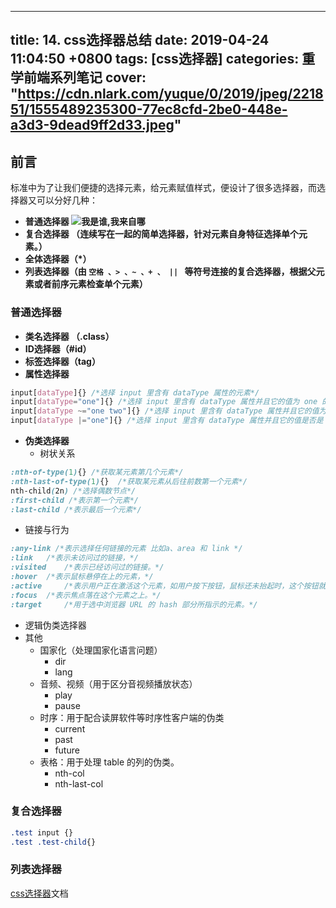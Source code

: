 
---
title: 14. css选择器总结
date: 2019-04-24 11:04:50 +0800
tags: [css选择器]
categories: 重学前端系列笔记
cover: "https://cdn.nlark.com/yuque/0/2019/jpeg/221851/1555489235300-77ec8cfd-2be0-448e-a3d3-9dead9ff2d33.jpeg"
---
<a name="q1A2V"></a>
## 前言
标准中为了让我们便捷的选择元素，给元素赋值样式，便设计了很多选择器，而选择器又可以分好几种：

- **普通选择器
![我是谁,我来自哪](https://cdn.nlark.com/yuque/0/2019/png/221851/1556261209711-aa44158e-3599-4981-88bc-ed0b0fda61de.png#align=left&display=inline&height=577&name=%E6%88%91%E6%98%AF%E8%B0%81%2C%E6%88%91%E6%9D%A5%E8%87%AA%E5%93%AA&originHeight=591&originWidth=764&size=0&status=done&width=746)**
- **复合选择器 （**连续写在一起的简单选择器，针对元素自身特征选择单个元素。**）**
- **全体选择器（*）**
- **列表选择器（**由 `空格 、> 、~ 、+ 、 || ` 等符号连接的复合选择器，根据父元素或者前序元素检查单个元素**）**


<a name="b2JjV"></a>
### 普通选择器

- **类名选择器 （.class）**
- **ID选择器（#id）**
- **标签选择器（tag）**
- **属性选择器**
```css
input[dataType]{} /*选择 input 里含有 dataType 属性的元素*/
input[dataType="one"]{} /*选择 input 里含有 dataType 属性并且它的值为 one 的元素*/
input[dataType ~="one two"]{} /*选择 input 里含有 dataType 属性并且它的值为 one或者two或者一个序列 (该序列内的值用空格分隔) 的元素*/
input[dataType |="one"]{} /*选择 input 里含有 dataType 属性并且它的值是否是 one 开头的元素*/
```


- **伪类选择器**
  - 树状关系
```css
:nth-of-type(1){} /*获取某元素第几个元素*/
:nth-last-of-type(1){}  /*获取某元素从后往前数第一个元素*/
nth-child(2n) /*选择偶数节点*/
:first-child /*表示第一个元素*/
:last-child /*表示最后一个元素*/
```


  - 链接与行为
```css
:any-link /*表示选择任何链接的元素 比如a、area 和 link */
:link 	/*表示未访问过的链接，*/
:visited 	/*表示已经访问过的链接。*/
:hover 	/*表示鼠标悬停在上的元素，*/
:active 	/*表示用户正在激活这个元素，如用户按下按钮，鼠标还未抬起时，这个按钮就处于激活状态*/
:focus 	/*表示焦点落在这个元素之上。*/
:target 	/*用于选中浏览器 URL 的 hash 部分所指示的元素。*/
```


  - 逻辑伪类选择器
  - 其他
    - 国家化（处理国家化语言问题）
      - dir
      - lang
    - 音频、视频（用于区分音视频播放状态）
      - play
      - pause
    - 时序：用于配合读屏软件等时序性客户端的伪类
      - current
      - past
      - future
    - 表格：用于处理 table 的列的伪类。
      - nth-col
      - nth-last-col
<a name="uM5uz"></a>
### 复合选择器
```css
.test input {}
.test .test-child{}
```
<a name="vAuOH"></a>
### 列表选择器

[css选择器](http://www.w3school.com.cn/cssref/css_selectors.asp)文档


